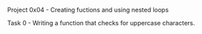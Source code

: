 Project 0x04 - Creating fuctions and using nested loops

Task 0 - Writing a function that checks for uppercase characters.
